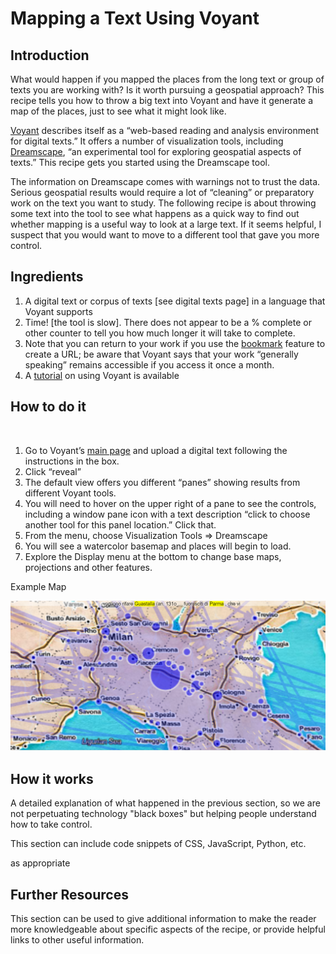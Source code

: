 # Mapping a Text Using Voyant

## **Introduction**

What would happen if you mapped the places from the long text or group of texts you are working with? Is it worth pursuing a geospatial approach? This recipe tells you how to throw a big text into Voyant and have it generate a map of the places, just to see what it might look like.

‌[Voyant](https://voyant-tools.org/) describes itself as a “web-based reading and analysis environment for digital texts.” It offers a number of visualization tools, including [Dreamscape](https://voyant-tools.org/docs/#!/guide/dreamscape), “an experimental tool for exploring geospatial aspects of texts.” This recipe gets you started using the Dreamscape tool.

The information on Dreamscape comes with warnings not to trust the data. Serious geospatial results would require a lot of “cleaning” or preparatory work on the text you want to study. The following recipe is about throwing some text into the tool to see what happens as a quick way to find out whether mapping is a useful way to look at a large text. If it seems helpful, I suspect that you would want to move to a different tool that gave you more control.

## **Ingredients**

1. A digital text or corpus of texts \[see digital texts page\] in a language that Voyant supports
2. ‌Time! \[the tool is slow\]. There does not appear to be a % complete or other counter to tell you how much longer it will take to complete.
3. Note that you can return to your work if you use the [bookmark](https://voyant-tools.org/docs/#!/guide/start) feature to create a URL; be aware that Voyant says that your work “generally speaking” remains accessible if you access it once a month.
4. A [tutorial](https://voyant-tools.org/docs/#!/guide/tutorial) on using Voyant is available

## **How to do it**

‌

1. Go to Voyant’s [main page](https://voyant-tools.org/) and upload a digital text following the instructions in the box.
2. Click “reveal”
3. The default view offers you different “panes” showing results from different Voyant tools.
4. You will need to hover on the upper right of a pane to see the controls, including a window pane icon with a text description “click to choose another tool for this panel location.” Click that.
5. From the menu, choose Visualization Tools =&gt; Dreamscape
6. You will see a watercolor basemap and places will begin to load.
7. Explore the Display menu at the bottom to change base maps, projections and other features.

Example Map

![](../../.gitbook/assets/0%20%286%29.png)

## **How it works**

A detailed explanation of what happened in the previous section, so we are not perpetuating technology "black boxes" but helping people understand how to take control.

This section can include code snippets of CSS, JavaScript, Python, etc.

as appropriate

## **Further Resources**

This section can be used to give additional information to make the reader more knowledgeable about specific aspects of the recipe, or provide helpful links to other useful information.

